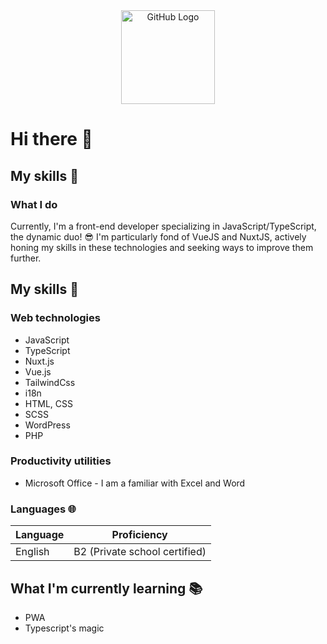 <div align="center">
<img src="https://github.com/raghavk16/raghavk16/blob/master/octo.gif" alt="GitHub Logo" width="150" height="150" />
</div>

# Hi there 👋

## My skills 📜

### What I do

Currently, I'm a front-end developer specializing in JavaScript/TypeScript, the dynamic duo! 😎 I'm particularly fond of VueJS and NuxtJS, actively honing my skills in these technologies and seeking ways to improve them further.

## My skills 📜

### Web technologies

- JavaScript
- TypeScript
- Nuxt.js
- Vue.js
- TailwindCss
- i18n
- HTML, CSS
- SCSS
- WordPress
- PHP

### Productivity utilities

- Microsoft Office - I am a familiar with Excel and Word

### Languages 🌐

| Language      | Proficiency                                                               |
| ------------- | ------------------------------------------------------------------------- |
| English       | B2 (Private school certified)                 |

## What I'm currently learning 📚

- PWA
- Typescript's magic